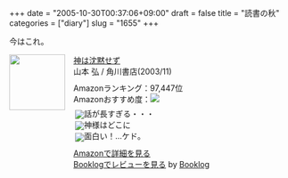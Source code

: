 +++
date = "2005-10-30T00:37:06+09:00"
draft = false
title = "読書の秋"
categories = ["diary"]
slug = "1655"
+++

今はこれ。
<div class="booklog-all" style="margin-bottom:10px;"><div class="booklog-img" style="float:left; margin-right:15px;"><a href="http://www.amazon.co.jp/exec/obidos/ASIN/4048734792/ieiriblog-22" target="_blank"><img src="http://images.amazon.com/images/P/4048734792.09._SCMZZZZZZZ_.jpg"  class="booklog-imgsrc" style="border:0px; width:100px"></a><br></div><div class="booklog-data" style="float:left; width:300px;"><div class="booklog-title"><a href="http://www.amazon.co.jp/exec/obidos/ASIN/4048734792/ieiriblog-22" target="_blank">神は沈黙せず</a></div><div class="booklog-pub">山本 弘 / 角川書店(2003/11)</div><div class="booklog-info" style="margin-top:10px;">Amazonランキング：97,447位<br>Amazonおすすめ度：<img src="http://booklog.jp/img/3.gif"><br><div class="booklog-review" style="margin-top:6px; padding-left:3px;"><img src="http://booklog.jp/img/2.gif" align="absmiddle">話が長すぎる・・・<br><img src="http://booklog.jp/img/4.gif" align="absmiddle">神様はどこに<br><img src="http://booklog.jp/img/4.gif" align="absmiddle">面白い！…ケド。<br></div></div><div class="booklog-link" style="margin-top:10px;"><a href="http://www.amazon.co.jp/exec/obidos/ASIN/4048734792/ieiriblog-22" target="_blank">Amazonで詳細を見る</a><br><a href="http://booklog.jp/asin/4048734792" target="_blank">Booklogでレビューを見る</a> by <a href="http://booklog.jp" target="_blank">Booklog</a><br></div></div><br style="clear:left"></div>
